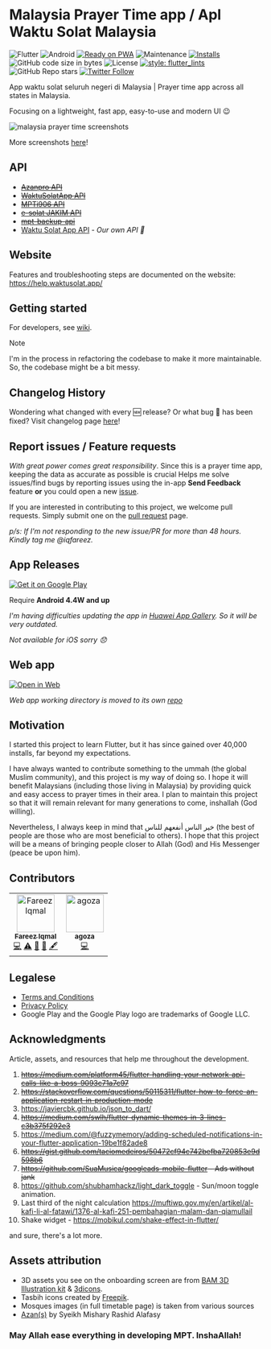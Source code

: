 # Malaysia Prayer Time app / Apl Waktu Solat Malaysia

![Flutter](https://img.shields.io/badge/Flutter-%2302569B.svg?style=flat-square&logo=Flutter&logoColor=white)
![Android](https://img.shields.io/badge/Android-3DDC84?style=flat-square&logo=android&logoColor=white)
[![Ready on PWA](https://img.shields.io/badge/Ready%20on-PWA-5a0fc8?style=flat-square)](https://waktusolat.web.app/)
![Maintenance](https://img.shields.io/maintenance/yes/2025?style=flat-square)
[![Installs](https://img.shields.io/badge/installs-50k+-informational?style=flat-square)](https://play.google.com/store/apps/details?id=live.iqfareez.waktusolatmalaysia)
![GitHub code size in bytes](https://img.shields.io/github/languages/code-size/mptwaktusolat/app_waktu_solat_malaysia?style=flat-square)
![License](https://img.shields.io/github/license/mptwaktusolat/app_waktu_solat_malaysia?style=flat-square)
[![style: flutter_lints](https://img.shields.io/badge/style-flutter__lints-4BC0F5.svg?style=flat-square)](https://pub.dev/packages/flutter_lints)
![GitHub Repo stars](https://img.shields.io/github/stars/mptwaktusolat/app_waktu_solat_malaysia?style=social)
[![Twitter Follow](https://img.shields.io/twitter/follow/iqfareez?label=Follow&style=social)](https://twitter.com/iqfareez)

App waktu solat seluruh negeri di Malaysia | Prayer time app across all states in Malaysia.

Focusing on a lightweight, fast app, easy-to-use and modern UI :wink:

![malaysia prayer time screenshots](https://user-images.githubusercontent.com/60868965/167505576-d8e0c62a-76b4-4d82-ade9-fa0722539b5d.png)

More screenshots [here](https://imgur.com/a/Zhh7aBB)!

## API

- [~~Azanpro API~~](https://api.azanpro.com/)
- [~~WaktuSolatApp API~~](https://waktusolatapp.com/)
- [~~MPTi906 API~~](https://mpt.i906.my/)
- [~~e-solat JAKIM API~~](https://www.e-solat.gov.my/)
- [~~mpt-backup-api~~](https://mpt-backup-api.herokuapp.com/)
- [Waktu Solat App API](https://api.waktusolat.app) - _Our own API 💛_

## Website

Features and troubleshooting steps are documented on the website: https://help.waktusolat.app/

## Getting started

For developers, see [wiki](https://github.com/mptwaktusolat/app_waktu_solat_malaysia/wiki).

> [!NOTE]
> I'm in the process in refactoring the codebase to make it more maintainable. So, the codebase might be a bit messy.

## Changelog History

Wondering what changed with every :new: release? Or what bug :bug: has been fixed? Visit changelog page [here](https://waktusolat.app/changelog)!

## Report issues / Feature requests

_With great power comes great responsibility_. Since this is a prayer time app, keeping the data as accurate as possible is crucial Helps me solve issues/find bugs by reporting issues using the in-app **Send Feedback** feature **or** you could open a new [issue](https://github.com/mptwaktusolat/app_waktu_solat_malaysia/issues).

If you are interested in contributing to this project, we welcome pull requests. Simply submit one on the [pull request](https://github.com/mptwaktusolat/app_waktu_solat_malaysia/pulls) page.

_p/s: If I'm not responding to the new issue/PR for more than 48 hours. Kindly tag me @iqfareez._

## App Releases

<a href='https://play.google.com/store/apps/details?id=live.iqfareez.waktusolatmalaysia&pcampaignid=pcampaignidMKT-Other-global-all-co-prtnr-py-PartBadge-Mar2515-1'><img alt='Get it on Google Play' src='https://play.google.com/intl/en_us/badges/static/images/badges/en_badge_web_generic.png' style="max-width:55%;"/></a>

Require **Android 4.4W and up**

_I'm having difficulties updating the app in [Huawei App Gallery](https://appgallery.cloud.huawei.com/ag/n/app/C102547121?channelId=github&id=b4b4309a3f5a46cfabca1672b917609b&s=75C9C29E4E75B1193F97FCAB29C7789774C16C7625285C7D8F38ED8609BD6B70&detailType=0&v). So it will be very outdated._

_Not available for iOS sorry :disappointed:_

## Web app

<a href='https://waktusolat.web.app/'><img alt='Open in Web' src='https://user-images.githubusercontent.com/60868965/99348515-bc2a5200-28d4-11eb-8d34-ac47f3e11f3d.png' style="max-width:45%;"/></a>

_Web app working directory is moved to its own [repo](https://github.com/mptwaktusolat/app_waktu_solat_malaysia_web_legacy)_

<!-- https://github.com/webmaxru/progressive-web-apps-logo -->

## Motivation

<!-- A short description of the motivation behind the creation and maintenance of the project. This should explain why the project exists. -->

I started this project to learn Flutter, but it has since gained over 40,000 installs, far beyond my expectations.

I have always wanted to contribute something to the ummah (the global Muslim community), and this project is my way of doing so. I hope it will benefit Malaysians (including those living in Malaysia) by providing quick and easy access to prayer times in their area. I plan to maintain this project so that it will remain relevant for many generations to come, inshallah (God willing).

Nevertheless, I always keep in mind that خير الناس أنفعهم للناس (the best of people are those who are most beneficial to others). I hope that this project will be a means of bringing people closer to Allah (God) and His Messenger (peace be upon him).

<!-- ## Attribution

<div>Icons made by <a href="https://www.flaticon.com/authors/freepik" title="Freepik">Freepik</a> from <a href="https://www.flaticon.com/" title="Flaticon">www.flaticon.com</a></div> -->

## Contributors

<!-- ALL-CONTRIBUTORS-LIST:START - Do not remove or modify this section -->
<!-- prettier-ignore-start -->
<!-- markdownlint-disable -->
<table>
  <tbody>
    <tr>
      <td align="center"><a href="http://iqfareez.com"><img src="https://avatars.githubusercontent.com/u/60868965?v=4?s=75" width="75px;" alt="Fareez Iqmal"/><br /><sub><b>Fareez Iqmal</b></sub></a><br /><a href="https://github.com/mptwaktusolat/app_waktu_solat_malaysia/commits?author=iqfareez" title="Code">💻</a> <a href="https://github.com/mptwaktusolat/app_waktu_solat_malaysia/commits?author=iqfareez" title="Tests">⚠️</a> <a href="https://github.com/mptwaktusolat/app_waktu_solat_malaysia/commits?author=iqfareez" title="Documentation">📖</a> <a href="#design-iqfareez" title="Design">🎨</a> <a href="#content-iqfareez" title="Content">🖋</a></td>
      <td align="center"><a href="https://github.com/agoza"><img src="https://avatars.githubusercontent.com/u/49515501?v=4?s=75" width="75px;" alt="agoza"/><br /><sub><b>agoza</b></sub></a><br /><a href="https://github.com/mptwaktusolat/app_waktu_solat_malaysia/commits?author=agoza" title="Code">💻</a></td>
    </tr>
  </tbody>
</table>

<!-- markdownlint-restore -->
<!-- prettier-ignore-end -->

<!-- ALL-CONTRIBUTORS-LIST:END -->

## Legalese

- [Terms and Conditions](https://waktusolat.iqfareez.com/terms-and-conditions)
- [Privacy Policy](https://waktusolat.iqfareez.com/privacy-policy)
- Google Play and the Google Play logo are trademarks of Google LLC.

## Acknowledgments

Article, assets, and resources that help me throughout the development.

1. ~~https://medium.com/platform45/flutter-handling-your-network-api-calls-like-a-boss-9093c71a7c97~~
2. ~~https://stackoverflow.com/questions/50115311/flutter-how-to-force-an-application-restart-in-production-mode~~
3. https://javiercbk.github.io/json_to_dart/
4. ~~https://medium.com/swlh/flutter-dynamic-themes-in-3-lines-c3b375f292e3~~
5. https://medium.com/@fuzzymemory/adding-scheduled-notifications-in-your-flutter-application-19be1f82ade8
6. ~~https://gist.github.com/taciomedeiros/50472cf94c742befba720853e9d598b6~~
7. ~~https://github.com/SuaMusica/googleads-mobile-flutter - Ads without jank~~
8. https://github.com/shubhamhackz/light_dark_toggle - Sun/moon toggle animation.
9. Last third of the night calculation https://muftiwp.gov.my/en/artikel/al-kafi-li-al-fatawi/1376-al-kafi-251-pembahagian-malam-dan-qiamullail
10. Shake widget - https://mobikul.com/shake-effect-in-flutter/

and sure, there's a lot more.

## Assets attribution

- 3D assets you see on the onboarding screen are from [BAM 3D Illustration kit](https://www.uistore.design/items/bam-free-3d-illustration-kit/) & [3dicons](https://3dicons.co/).
- Tasbih icons created by [Freepik](https://www.flaticon.com/free-icons/tasbih).
- Mosques images (in full timetable page) is taken from various sources
- [Azan(s)](https://soundcloud.com/alafasy/sets/athan) by Syeikh Mishary Rashid Alafasy

### May Allah ease everything in developing MPT. InshaAllah!
